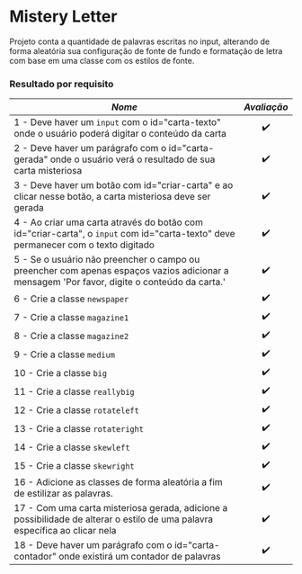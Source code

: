 # Mistery Letter

Projeto conta a quantidade de palavras escritas no input, alterando de forma aleatória sua configuração de fonte de fundo e formatação de letra com base em uma classe com os estilos de fonte.

### Resultado por requisito
*Nome* | *Avaliação*
--- | :---:
1 - Deve haver um `input` com o id=\"carta-texto\" onde o usuário poderá digitar o conteúdo da carta | :heavy_check_mark:
2 - Deve haver um parágrafo com o id=\"carta-gerada\" onde o usuário verá o resultado de sua carta misteriosa | :heavy_check_mark:
3 - Deve haver um botão com id=\"criar-carta\" e ao clicar nesse botão, a carta misteriosa deve ser gerada | :heavy_check_mark:
4 - Ao criar uma carta através do botão com id=\"criar-carta\", o `input` com id=\"carta-texto\" deve permanecer com o texto digitado | :heavy_check_mark:
5 - Se o usuário não preencher o campo ou preencher com apenas espaços vazios adicionar a mensagem 'Por favor, digite o conteúdo da carta.' | :heavy_check_mark:
6 - Crie a classe `newspaper` | :heavy_check_mark:
7 - Crie a classe `magazine1` | :heavy_check_mark:
8 - Crie a classe `magazine2` | :heavy_check_mark:
9 - Crie a classe `medium` | :heavy_check_mark:
10 - Crie a classe `big` | :heavy_check_mark:
11 - Crie a classe `reallybig` | :heavy_check_mark:
12 - Crie a classe `rotateleft` | :heavy_check_mark:
13 - Crie a classe `rotateright` | :heavy_check_mark:
14 - Crie a classe `skewleft` | :heavy_check_mark:
15 - Crie a classe `skewright` | :heavy_check_mark:
16 - Adicione as classes de forma aleatória a fim de estilizar as palavras. | :heavy_check_mark:
17 - Com uma carta misteriosa gerada, adicione a possibilidade de alterar o estilo de uma palavra específica ao clicar nela | :heavy_check_mark:
18 - Deve haver um parágrafo com o id=\"carta-contador\" onde existirá um contador de palavras | :heavy_check_mark:

